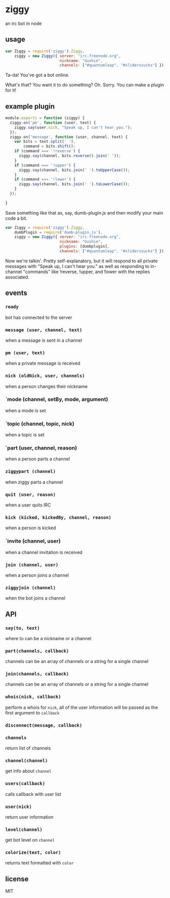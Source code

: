 ziggy
===

an irc bot in node

## usage

````js
var Ziggy = require('ziggy').Ziggy,
    ziggy = new Ziggy({ server: "irc.freenode.org",
                        nickname: "Gushie",
                        channels: ["#quantumleap", "#sliderssucks"] });
````

Ta-da! You've got a bot online.

What's that? You want it to do something? Oh. Sorry. You can make a plugin for it!

## example plugin

````js
module.exports = function (ziggy) {
  ziggy.on('pm', function (user, text) {
    ziggy.say(user.nick, "Speak up, I can't hear you.");
  });
  ziggy.on('message', function (user, channel, text) {
    var bits = text.split(' '),
        command = bits.shift();
    if (command === '!reverse') {
      ziggy.say(channel, bits.reverse().join(' '));
    }
    if (command === '!upper') {
      ziggy.say(channel, bits.join(' ').toUpperCase());
    }
    if (command === '!lower') {
      ziggy.say(channel, bits.join(' ').toLowerCase());
    }
  });
  
}
````

Save something like that as, say, dumb-plugin.js and then modify your main code a bit.

````js
var Ziggy = require('ziggy').Ziggy,
    dumbPlugin = require('dumb-plugin.js'),
    ziggy = new Ziggy({ server: "irc.freenode.org",
                        nickname: "Gushie",
                        plugins: [dumbplugin],
                        channels: ["#quantumleap", "#sliderssucks"] });
````

Now we're talkin'. Pretty self-explanatory, but it will respond to all private messages with "Speak up, I can't hear you."
as well as responding to in-channel "commands" like !reverse, !upper, and !lower with the replies associated.

## events

### `ready`
bot has connected to the server

### `message (user, channel, text)`
when a message is sent in a channel

### `pm (user, text)`
when a private message is received

### `nick (oldNick, user, channels)`
when a person changes their nickname

### `mode (channel, setBy, mode, argument)
when a mode is set

### `topic (channel, topic, nick)
when a topic is set

### `part (user, channel, reason)
when a person parts a channel

### `ziggypart (channel)`
when ziggy parts a channel

### `quit (user, reason)`
when a user quits IRC

### `kick (kicked, kickedBy, channel, reason)`
when a person is kicked

### `invite (channel, user)
when a channel invitation is received

### `join (channel, user)`
when a person joins a channel

### `ziggyjoin (channel)`
when the bot joins a channel

## API

### `say(to, text)`
where to can be a nickname or a channel

### `part(channels, callback)`
channels can be an array of channels or a string for a single channel

### `join(channels, callback)`
channels can be an array of channels or a string for a single channel

### `whois(nick, callback)`
perform a whois for `nick`, all of the user information will be passed as the first argument to `callback`

### `disconnect(message, callback)`

### `channels`
return list of channels

### `channel(channel)`
get info about `channel`

### `users(callback)`
calls callback with user list

### `user(nick)`
return user information

### `level(channel)`
get bot level on `channel`

### `colorize(text, color)`
returns text formatted with `color`

## license
MIT
